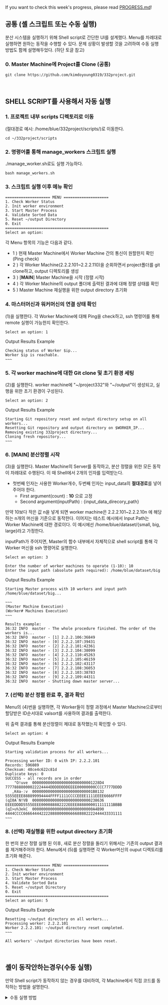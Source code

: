 If you want to check this week's progress, please read [PROGRESS.md](https://github.com/kimdoyoung0319/332project/blob/main/PROGRESS.md)!

## 공통 (셸 스크립트 또는 수동 실행)
분산 시스템을 실행하기 위해 Shell script로 간단한 UI를 설계했다. Menu를 차례대로 실행하면 원하는 동작을 수행할 수 있다. 
문제 상황이 발생할 것을 고려하여 수동 실행 방법도 함께 설명해두었다. (하단 토글 참고)

### 0. Master Machine에 Project를 Clone (공통)
```
git clone https://github.com/kimdoyoung0319/332project.git
```    
&nbsp;   

## SHELL SCRIPT를 사용해서 자동 실행

### 1. 프로젝트 내부 scripts 디렉토리로 이동
(절대경로 예시: /home/blue/332project/scripts/)로 이동한다.

    cd ~/332project/scripts

### 2. 명령어를 통해 manage_workers 스크립트 실행
./manage_worker.sh로도 실행 가능하다. 

    bash manage_workers.sh

### 3. 스크립트 실행 이후 메뉴 확인
    ==================== MENU ====================
    1. Check Worker Status
    2. Init worker environment
    3. Start Master Process
    4. Validate Sorted Data
    5. Reset ~/output Directory
    0. Exit
    ==============================================
    Select an option:

각 Menu 항목의 기능은 다음과 같다.
   - 1 ) 현재 Master Machine에서 Worker Machine 간의 통신이 원할한지 확인 (Ping check)
   - 2 ) 각 Worker Machine(2.2.2.101~2.2.2.110)을 순회하면서 project폴더를 git clone하고, output 디렉토리를 생성
   - 3 ) [**MAIN**] Master Machine을 시작 (정렬 시작)
   - 4 ) 각 Worker Machine의 output 폴더에 출력된 결과에 대해 정렬 상태를 확인
   - 5 ) Master Machine 재실행을 위한 output directory 초기화

### 4. 마스터머신과 워커머신의 연결 상태 확인
(1)을 실행한다. 각 Worker Machine에 대해 Ping을 check하고, ssh 명령어를 통해 remote 실행이 가능한지 확인한다.
    
    Select an option: 1

Output Results Example

    Checking status of Worker $ip...
    Worker $ip is reachable.
    ~~~

### 5. 각 worker machine에 대한 Git clone 및 초기 환경 세팅
(2)를 실행한다. worker machine에 "\~/project332"와 "\~/output"이 생성되고, 실행을 위한 초기 환경이 구성된다. 

    Select an option: 2 

Output Results Example

    Starting Git repository reset and output directory setup on all workers...
    Resetting Git repository and output directory on $WORKER_IP...
    Removing existing 332project directory...
    Cloning fresh repository...
    ~~~

### 6. [MAIN] 분산정렬 시작 
(3)을 실행한다. Master Machine의 Server를 동작하고, 분산 정렬을 위한 모든 동작이 차례대로 수행된다. 
이 때 Shell에서 2개의 인자를 입력받는다. 
- 첫번째 인자는 사용한 Worker개수, 두번째 인자는 input_data의 **절대경로**를 넣어주어야 한다. 
  - First argument(count) : **10** 으로 고정
  - Second argument(inputPath) : {input_data_direcory_path}

만약 10보다 작은 값 n을 넣게 되면 worker machine은 2.2.2.101~2.2.2.10n 에 해당하는 n개의 머신을 기준으로 동작한다. 
이어지는 테스트 예시에서 Input Path는 Worker Machine에 대한 경로이다. 이 예시에선 /home/blue/dataset/{small, big, large}라고 가정한다. 

inputPath가 주어지면, Master의 함수 내부에서 자체적으로 shell script를 통해 각 Worker 머신을 ssh 명령어로 실행한다. 
 
    Select an option: 3

    Enter the number of worker machines to operate (1-10): 10 
    Enter the input path (absolute path required): /home/blue/dataset/big

Output Results Example

    Starting Master process with 10 workers and input path /home/blue/dataset/big...
    
    ~~~
    (Master Machine Execution)
    (Worker# Machines Execution)
    ~~~
    
    Results example:
    36:32 INFO  master - The whole procedure finished. The order of the workers is...
    36:32 INFO  master - [1] 2.2.2.106:36849
    36:32 INFO  master - [0] 2.2.2.107:39431
    36:32 INFO  master - [2] 2.2.2.101:42361
    36:32 INFO  master - [3] 2.2.2.104:38099
    36:32 INFO  master - [4] 2.2.2.110:45263
    36:32 INFO  master - [5] 2.2.2.105:46159
    36:32 INFO  master - [6] 2.2.2.102:43117
    36:32 INFO  master - [7] 2.2.2.108:36053
    36:32 INFO  master - [8] 2.2.2.103:38783
    36:32 INFO  master - [9] 2.2.2.109:44311
    36:32 INFO  master - Shutting down master server...

### 7. (선택) 분산 정렬 완료 후, 결과 확인
Menu의 (4)번을 실행하면, 각 Worker들이 정렬 과정에서 Master Machine으로부터 할당받은 ID순서대로 valsort를 사용하여 결과를 출력한다.

위 출력 결과를 통해 분산정렬이 제대로 동작했는지 확인할 수 있다.

    Select an option: 4

Output Results Example

    Starting validation process for all workers...
    
    Processing worker ID: 0 with IP: 2.2.2.101
    Records: 596089
    Checksum: 48ce4c622c81d
    Duplicate keys: 0
    SUCCESS - all records are in order
        "O!uve  000000000000000000000000001228D4  77778888000022224444DDDDDDDDEEEE00000000CCCC7777DDDD
       ,K4a-:v  000000000000000000000000001B8132  5555EEEE888899994444FFFF1111CCCCEEEE1111EEEE6666FFFF
    (qI0A`N!VB  00000000000000000000000000238636  EEEEDDDD5555EEEE000088882222EEEE8888000011111111BBBB
    (qI>u%3ekC  000000000000000000000000000A4B90  4444CCCC66664444222288880000666688882222444433331111
    ~~~    

### 8. (선택) 재실행을 위한 output directory 초기화
한 번의 분산 정렬 실행 된 이후, 새로 분산 정렬을 돌리기 위해서는 기존의 output 결과를 제거해주어야 한다. 
Menu에서 (5)를 실행하면 각 Worker머신의 ouput 디렉토리를 초기화 해준다. 

    ==================== MENU ====================
    1. Check Worker Status
    2. Init worker environment
    3. Start Master Process
    4. Validate Sorted Data
    5. Reset ~/output Directory
    0. Exit
    ==============================================
    Select an option: 5

Output Results Example

    Resetting ~/output directory on all workers...
    Processing worker: 2.2.2.101
    Worker 2.2.2.101: ~/output directory reset completed.
    ~~~

    All workers' ~/output directories have been reset.


&nbsp;

## 셸이 동작안하는경우(수동 실행)
만약 Shell script가 동작하지 않는 경우를 대비하여, 각 Machine에서 직접 코드를 동작하는 방법을 설명한다. 

<details>
  <summary>수동 실행 방법</summary>

## Master Machine 

#### 1. 프로젝트 디렉토리로 이동
프로젝트를 설치할 Home dicectory에서 git clone을 실행한다. 
이후 해당 프로젝트 디렉토리로 이동한다. (e.g. /home/blue/332project/)
 
    git clone https://github.com/kimdoyoung0319/332project.git
    cd /home/blue/332project/

#### 2. sbt 실행
    [blue@vm-1-master 332project]$ sbt

#### 3. Master project에 대한 명령어 실행
서브 모듈로 구성되어 있는 project master를 접속한 이후에 명령어를 실행한다.
run에 넘겨지는 인자는 "실행할 Worker 개수(n)"이다. 

    sbt:distrobuted-sorting> project master
    sbt:master> run 10

grpc에 사용되는 Master IP와 Port가 출력되고, n개의 Worker가 자신의 Info를 등록하는 것을 대기한다. 

    [info] running master.Main 10
    07:35 INFO  master - Master server listening to 33632 started.
    10.1.25.21:33632 <- 워커 머신을 실행하는데 필요.


## Worker Machine
Master 머신을 실행한 이후에, 인자로 넘긴 n개의 워커에 각각 접속해 아래 명령어를 실행한다. 

#### 1. 프로젝트 디렉토리 이동
프로젝트를 설치하는 과정은 Master Machine과 동일하다. 
Git clone 이후 해당 프로젝트 디렉토리로 이동한다.
 
    git clone https://github.com/kimdoyoung0319/332project.git
    cd /home/blue/332project/

#### 2. sbt 실행

    blue@vm01:~/332project$ sbt

#### 3. worker머신 실행 
worker 프로젝트로 접근한 뒤 명령어를 실행한다. 
- 실행 명령어 : **run [MasterIP]:[MasterPort] -I [Inputdir] -O [Outputdir]**
- MasterIP와 MasterPort는 Master Machine을 run한 뒤 출력되는 결과를 확인하여 입력한다. 
- Inputdir과 Outputdir은 절대경로를 입력해야한다.
- (Shell UI 구현에선 Outputdir = "$HOME/output"를 Default 값으로 설정)

```
sbt:distrobuted-sorting> project worker
sbt:worker> run 10.1.25.21:33632 -I /home/blue/dataset/small -O /home/blue/output

16:31 INFO  worker - Worker server listening to port 38069 started.
```

&nbsp; 
&nbsp;   
---
모든 Worker Machine에 대해 실행하면, 분산정렬 시스템이 동작한다.
</details>

